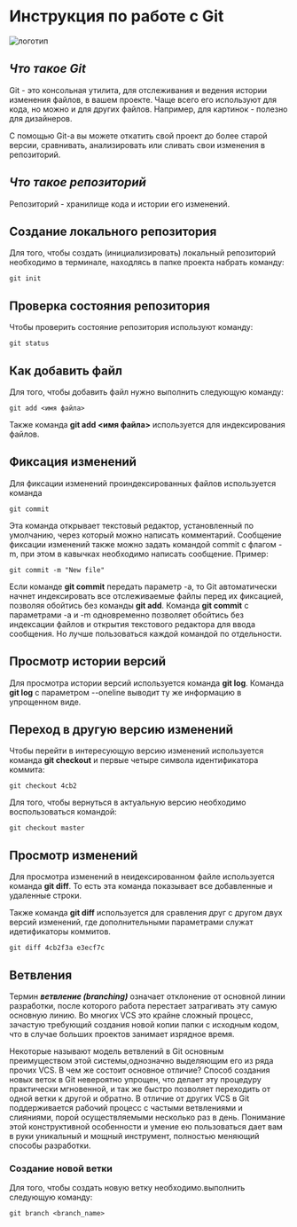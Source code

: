 # **Инструкция по работе с Git**

![логотип](images/git.jpg)

## *Что такое Git*

Git - это консольная утилита, для отслеживания и ведения истории изменения файлов, в вашем проекте. Чаще всего его используют для кода, но можно и для других файлов. Например, для картинок - полезно для дизайнеров.

С помощью Git-a вы можете откатить свой проект до более старой версии, сравнивать, анализировать или сливать свои изменения в репозиторий.

## *Что такое репозиторий*
Репозиторий - хранилище кода и истории его изменений.

## Создание локального репозитория
Для того, чтобы создать (инициализировать) локальный репозиторий необходимо в терминале, находлясь в папке проекта набрать команду:

    git init

## Проверка состояния репозитория

Чтобы проверить состояние репозитория используют команду:

    git status

## Как добавить файл
Для того, чтобы добавить файл нужно выполнить следующую команду:

    git add <имя файла>

Также команда  **git add <имя файла>** используется для индексирования файлов.

## Фиксация изменений

Для фиксации изменений проиндексированных файлов используется команда

    git commit

Эта команда открывает текстовый редактор, установленный по умолчанию, через который можно написать комментарий.
Сообщение фиксации изменений также можно задать командой commit с флагом -m, при этом в кавычках необходимо написать сообщение. Пример:

    git commit -m "New file"

Если команде **git commit** передать параметр -a, то Git автоматически начнет индексировать все отслеживаемые файлы перед их фиксацией, позволяя обойтись без команды **git add**.
Команда **git commit** с параметрами -a и -m одновременно позволяет обойтись без индексации файлов и открытия текстового редактора для ввода сообщения.
Но лучше пользоваться каждой командой по отдельности.

## Просмотр истории версий

Для просмотра истории версий используется команда **git log**. Команда **git log** с параметром --oneline выводит ту же информацию в упрощенном виде.

## Переход в другую версию изменений

Чтобы перейти в интересующую версию изменений используется команда **git checkout** и первые четыре символа идентификатора коммита:

    git checkout 4cb2

Для того, чтобы вернуться в актуальную версию необходимо воспользоваться командой:

    git checkout master

## Просмотр изменений

Для просмотра изменений в неидексированном файле используется команда **git diff**. То есть эта команда показывает все добавленные и удаленные строки.

Также команда **git diff** используется для сравления друг с другом двух версий изменений, где дополнительными параметрами служат идетификаторы коммитов.

    git diff 4cb2f3a e3ecf7c   

## Ветвления

Термин _**ветвление (branching)**_ означает отклонение от основной линии разработки, после которого работа перестает затрагивать эту самую основную линию. Во многих VCS это крайне сложный процесс, зачастую требующий создания новой копии папки с исходным кодом, что в случае больших проектов занимает изрядное время.

Некоторые называют модель ветвлений в Git основным преимуществом этой системы,однозначно выделяющим его из ряда прочих VCS. В чем же состоит основное отличие? Способ создания новых веток в Git невероятно упрощен, что делает эту процедуру практически мгновенной, и так же быстро позволяет переходить от одной ветки к другой и обратно. В отличие от других VCS в Git поддерживается рабочий процесс с частыми ветвлениями и слияниями, порой осуществляемыми несколько раз в день. Понимание этой конструктивной особенности и умение ею пользоваться дает вам в руки уникальный и мощный инструмент, полностью меняющий способы разработки.

### Создание новой ветки

Для того, чтобы создать новую ветку необходимо.выполнить следующую команду:

    git branch <branch_name>